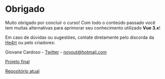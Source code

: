 # Obrigado

Muito obrigado por concluir o curso! Com todo o conteúdo passado você tem muitas alternativas para aprimorar seu conhecimento utilizado **Vue 3.x**!

Em caso de dúvidas ou sugestões, contate diretamente pelo discorda da [He4rt](discord.io/He4rt) ou pelo criadores:

Giovane Cardoso - [Twitter](https://twitter.com/NovoutT) - novout@hotmail.com

[Projeto final](https://github.com/Novout/vue4noobs-projeto)

[Repositório atual](https://github.com/Novout/vue4noobs)
